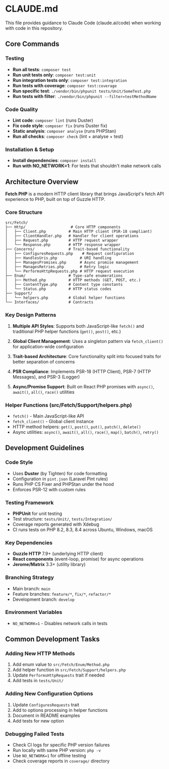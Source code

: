 # CLAUDE.md

This file provides guidance to Claude Code (claude.ai/code) when working with code in this repository.

## Core Commands

### Testing

- **Run all tests**: `composer test`
- **Run unit tests only**: `composer test:unit`
- **Run integration tests only**: `composer test:integration`
- **Run tests with coverage**: `composer test:coverage`
- **Run specific test**: `./vendor/bin/phpunit tests/Unit/SomeTest.php`
- **Run tests with filter**: `./vendor/bin/phpunit --filter=testMethodName`

### Code Quality

- **Lint code**: `composer lint` (runs Duster)
- **Fix code style**: `composer fix` (runs Duster fix)
- **Static analysis**: `composer analyse` (runs PHPStan)
- **Run all checks**: `composer check` (lint + analyse + test)

### Installation & Setup

- **Install dependencies**: `composer install`
- **Run with NO_NETWORK=1**: For tests that shouldn't make network calls

## Architecture Overview

**Fetch PHP** is a modern HTTP client library that brings JavaScript's fetch API experience to PHP, built on top of Guzzle HTTP.

### Core Structure

```text
src/Fetch/
├── Http/                    # Core HTTP components
│   ├── Client.php          # Main HTTP client (PSR-18 compliant)
│   ├── ClientHandler.php   # Handler for client operations
│   ├── Request.php         # HTTP request wrapper
│   └── Response.php        # HTTP response wrapper
├── Concerns/               # Trait-based functionality
│   ├── ConfiguresRequests.php    # Request configuration
│   ├── HandlesUris.php          # URI handling
│   ├── ManagesPromises.php      # Async promise management
│   ├── ManagesRetries.php       # Retry logic
│   └── PerformsHttpRequests.php # HTTP request execution
├── Enum/                   # Type-safe enumerations
│   ├── Method.php          # HTTP methods (GET, POST, etc.)
│   ├── ContentType.php     # Content type constants
│   └── Status.php          # HTTP status codes
├── Support/
│   └── helpers.php         # Global helper functions
└── Interfaces/             # Contracts
```

### Key Design Patterns

1. **Multiple API Styles**: Supports both JavaScript-like `fetch()` and traditional PHP helper functions (`get()`, `post()`, etc.)

2. **Global Client Management**: Uses a singleton pattern via `fetch_client()` for application-wide configuration

3. **Trait-based Architecture**: Core functionality split into focused traits for better separation of concerns

4. **PSR Compliance**: Implements PSR-18 (HTTP Client), PSR-7 (HTTP Messages), and PSR-3 (Logger)

5. **Async/Promise Support**: Built on React PHP promises with `async()`, `await()`, `all()`, `race()` utilities

### Helper Functions (src/Fetch/Support/helpers.php)

- `fetch()` - Main JavaScript-like API
- `fetch_client()` - Global client instance
- HTTP method helpers: `get()`, `post()`, `put()`, `patch()`, `delete()`
- Async utilities: `async()`, `await()`, `all()`, `race()`, `map()`, `batch()`, `retry()`

## Development Guidelines

### Code Style

- Uses **Duster** (by Tighten) for code formatting
- Configuration in `pint.json` (Laravel Pint rules)
- Runs PHP CS Fixer and PHPStan under the hood
- Enforces PSR-12 with custom rules

### Testing Framework

- **PHPUnit** for unit testing
- Test structure: `tests/Unit/`, `tests/Integration/`
- Coverage reports generated with Xdebug
- CI runs tests on PHP 8.2, 8.3, 8.4 across Ubuntu, Windows, macOS

### Key Dependencies

- **Guzzle HTTP** 7.9+ (underlying HTTP client)
- **React components** (event-loop, promise) for async operations
- **Jerome/Matrix** 3.3+ (utility library)

### Branching Strategy

- Main branch: `main`
- Feature branches: `feature/*`, `fix/*`, `refactor/*`
- Development branch: `develop`

### Environment Variables

- `NO_NETWORK=1` - Disables network calls in tests

## Common Development Tasks

### Adding New HTTP Methods

1. Add enum value to `src/Fetch/Enum/Method.php`
2. Add helper function in `src/Fetch/Support/helpers.php`
3. Update `PerformsHttpRequests` trait if needed
4. Add tests in `tests/Unit/`

### Adding New Configuration Options

1. Update `ConfiguresRequests` trait
2. Add to options processing in helper functions
3. Document in README examples
4. Add tests for new option

### Debugging Failed Tests

- Check CI logs for specific PHP version failures
- Run locally with same PHP version: `php -v`
- Use `NO_NETWORK=1` for offline testing
- Check coverage reports in `coverage/` directory
